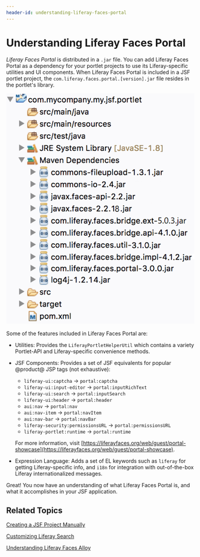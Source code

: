 ```yaml
---
header-id: understanding-liferay-faces-portal
---
```


# Understanding Liferay Faces Portal

*Liferay Faces Portal* is distributed in a `.jar` file. You can add Liferay
Faces Portal as a dependency for your portlet projects to use its
Liferay-specific utilities and UI components. When Liferay Faces Portal is
included in a JSF portlet project, the `com.liferay.faces.portal.[version].jar`
file resides in the portlet's library. 

![Figure 1: The required `.jar` files are downloaded for your JSF portlet based on the JSF UI Component Suite you configured.](../../images/jsf-jars-package-explorer.png)

Some of the features included in Liferay Faces Portal are: 

- Utilities: Provides the `LiferayPortletHelperUtil` which contains a variety
  Portlet-API and Liferay-specific convenience methods.

- JSF Components: Provides a set of JSF equivalents for popular @product@ JSP
  tags (not exhaustive):
    - `liferay-ui:captcha` &rarr; `portal:captcha`
    - `liferay-ui:input-editor` &rarr; `portal:inputRichText`
    - `liferay-ui:search` &rarr; `portal:inputSearch`
    - `liferay-ui:header` &rarr; `portal:header`
    - `aui:nav` &rarr; `portal:nav`
    - `aui:nav-item` &rarr; `portal:navItem`
    - `aui:nav-bar` &rarr; `portal:navBar`
    - `liferay-security:permissionsURL` &rarr; `portal:permissionsURL`
    - `liferay-portlet:runtime` &rarr; `portal:runtime`

    For more information, visit
    [https://liferayfaces.org/web/guest/portal-showcase](https://liferayfaces.org/web/guest/portal-showcase).

- Expression Language: Adds a set of EL keywords such as `liferay` for getting
  Liferay-specific info, and `i18n` for integration with out-of-the-box Liferay
  internationalized messages. 

Great! You now have an understanding of what Liferay Faces Portal is, and what
it accomplishes in your JSF application. 

## Related Topics

[Creating a JSF Project Manually](/docs/7-0/tutorials/-/knowledge_base/t/creating-a-jsf-project-manually)

[Customizing Liferay Search](/docs/7-0/tutorials/-/knowledge_base/t/customizing-liferay-search)

[Understanding Liferay Faces Alloy](/docs/7-0/reference/-/knowledge_base/r/understanding-liferay-faces-alloy)

